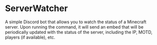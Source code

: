 # ServerWatcher

A simple Discord bot that allows you to watch the status of a Minecraft server. Upon running the command,
it will send an embed that will be periodically updated with the status of the server, including the IP,
MOTD, players (if available), etc.

